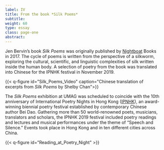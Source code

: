```yaml
---
label: IV
title: From the book *Silk Poems*
subtitle:
weight: 60
type: essay
class: page-one
abstract:
---
```


Jen Bervin’s book *Silk Poems* was originally published by [Nightboat](https://nightboat.org/book/silk-poems/) Books in 2017. The cycle of poems is written from the perspective of a silkworm, exploring the cultural, scientific, and linguistic complexities of silk written inside the human body. A selection of poetry from the book was translated into Chinese for the IPNHK festival in November 2019.

{{< q-figure id="Silk_Poems_Video" caption="Chinese translation of excerpts from *Silk Poems* by Shelby Chan">}}



The *Silk Poems* exhibition at UMAG was scheduled to coincide with the 10th anniversary of International Poetry Nights in Hong Kong ([IPNHK](http://ipnhk.com/)), an award-winning biennial poetry festival established by contemporary Chinese author Bei Dao. Gathering more than 50 world-renowned poets, musicians, translators and scholars, the IPNHK 2019 festival included poetry readings and lectures and musical performances under the theme of “Speech and Silence.” Events took place in Hong Kong and in ten different cities across China.

{{< q-figure id="Reading_at_Poetry_Night" >}}
